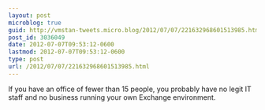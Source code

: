 ```yaml
---
layout: post
microblog: true
guid: http://vmstan-tweets.micro.blog/2012/07/07/221632968601513985.html
post_id: 3036049
date: 2012-07-07T09:53:12-0600
lastmod: 2012-07-07T09:53:12-0600
type: post
url: /2012/07/07/221632968601513985.html
---
```

If you have an office of fewer than 15 people, you probably have no legit IT staff and no business running your own Exchange environment.

